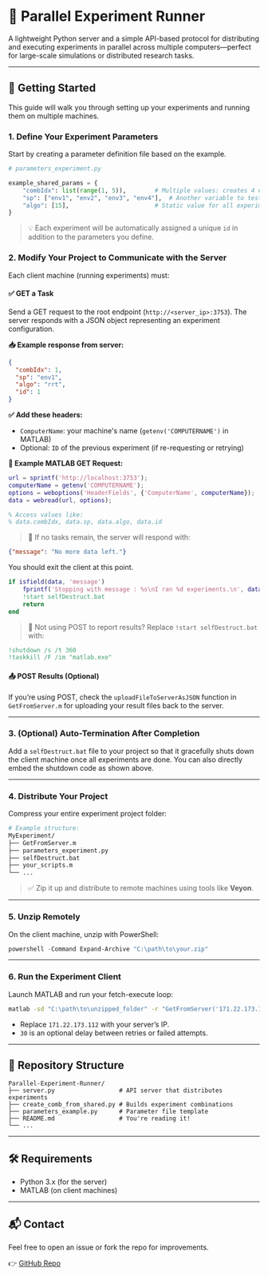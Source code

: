 # 🧪 Parallel Experiment Runner

A lightweight Python server and a simple API-based protocol for distributing and executing experiments in parallel across multiple computers—perfect for large-scale simulations or distributed research tasks.

---

## 🚀 Getting Started

This guide will walk you through setting up your experiments and running them on multiple machines.

### 1. Define Your Experiment Parameters

Start by creating a parameter definition file based on the example.

```python
# parameters_experiment.py

example_shared_params = {
    "combIdx": list(range(1, 5)),        # Multiple values: creates 4 experiments
    "sp": ["env1", "env2", "env3", "env4"],  # Another variable to test over
    "algo": [15],                        # Static value for all experiments
}
```

> 💡 Each experiment will be automatically assigned a unique `id` in addition to the parameters you define.


### 2. Modify Your Project to Communicate with the Server

Each client machine (running experiments) must:

#### ✅ GET a Task

Send a GET request to the root endpoint (`http://<server_ip>:3753`). The server responds with a JSON object representing an experiment configuration.

**📥 Example response from server:**

```json
{
  "combIdx": 1,
  "sp": "env1",
  "algo": "rrt",
  "id": 1
}
```

**✅ Add these headers:**
- `ComputerName`: your machine's name (`getenv('COMPUTERNAME')` in MATLAB)
- Optional: `ID` of the previous experiment (if re-requesting or retrying)

**🧪 Example MATLAB GET Request:**
```matlab
url = sprintf('http://localhost:3753');
computerName = getenv('COMPUTERNAME');
options = weboptions('HeaderFields', {'ComputerName', computerName});
data = webread(url, options);

% Access values like:
% data.combIdx, data.sp, data.algo, data.id
```

> 🧊 If no tasks remain, the server will respond with:
```json
{"message": "No more data left."}
```
You should exit the client at this point.

```matlab
if isfield(data, 'message')
    fprintf('Stopping with message : %s\nI ran %d experiments.\n', data.message, i);
    !start selfDestruct.bat
    return
end
```

> 🔄 Not using POST to report results? Replace `!start selfDestruct.bat` with:
```matlab
!shutdown /s /t 360
!taskkill /F /im "matlab.exe"
```

#### 📤 POST Results (Optional)

If you’re using POST, check the `uploadFileToServerAsJSON` function in `GetFromServer.m` for uploading your result files back to the server.

---

### 3. (Optional) Auto-Termination After Completion

Add a `selfDestruct.bat` file to your project so that it gracefully shuts down the client machine once all experiments are done. You can also directly embed the shutdown code as shown above.

---

### 4. Distribute Your Project

Compress your entire experiment project folder:

```bash
# Example structure:
MyExperiment/
├── GetFromServer.m
├── parameters_experiment.py
├── selfDestruct.bat
├── your_scripts.m
└── ...
```

> ✅ Zip it up and distribute to remote machines using tools like **Veyon**.

---

### 5. Unzip Remotely

On the client machine, unzip with PowerShell:

```powershell
powershell -Command Expand-Archive "C:\path\to\your.zip"
```

---

### 6. Run the Experiment Client

Launch MATLAB and run your fetch-execute loop:

```bash
matlab -sd "C:\path\to\unzipped_folder" -r "GetFromServer('171.22.173.112', 30)"
```

- Replace `171.22.173.112` with your server’s IP.
- `30` is an optional delay between retries or failed attempts.

---

## 📂 Repository Structure

```
Parallel-Experiment-Runner/
├── server.py                  # API server that distributes experiments
├── create_comb_from_shared.py # Builds experiment combinations
├── parameters_example.py      # Parameter file template
├── README.md                  # You're reading it!
└── ...
```

---

## 🛠 Requirements

- Python 3.x (for the server)
- MATLAB (on client machines)

---

## 📬 Contact

Feel free to open an issue or fork the repo for improvements.

👉 [GitHub Repo](https://github.com/OzanKutlar/Parallel-Experiment-Runner)

